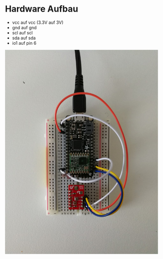 # Hardware Aufbau

- vcc auf vcc (3.3V auf 3V)
- gnd auf gnd  
- scl auf scl  
- sda auf sda
- io1 auf pin 6

![Schaubild](/img/hardware.jpg)
